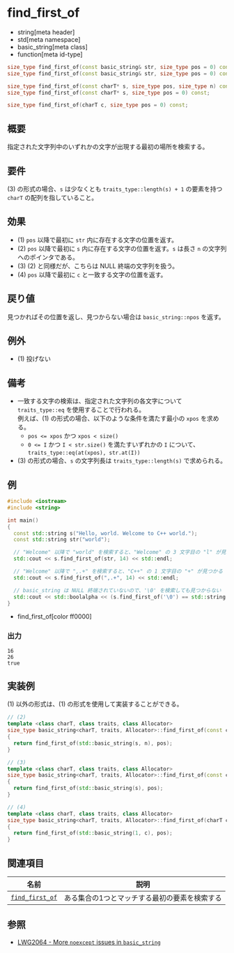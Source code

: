 # find_first_of
* string[meta header]
* std[meta namespace]
* basic_string[meta class]
* function[meta id-type]

```cpp
size_type find_first_of(const basic_string& str, size_type pos = 0) const;          // (1) C++03
size_type find_first_of(const basic_string& str, size_type pos = 0) const noexcept; // (1) C++11

size_type find_first_of(const charT* s, size_type pos, size_type n) const;          // (2)
size_type find_first_of(const charT* s, size_type pos = 0) const;                   // (3)

size_type find_first_of(charT c, size_type pos = 0) const;                          // (4) C++11
```

## 概要
指定された文字列中のいずれかの文字が出現する最初の場所を検索する。


## 要件
(3) の形式の場合、`s` は少なくとも `traits_type::length(s) + 1` の要素を持つ `charT` の配列を指していること。


## 効果
- (1) `pos` 以降で最初に `str` 内に存在する文字の位置を返す。
- (2) `pos` 以降で最初に `s` 内に存在する文字の位置を返す。`s` は長さ `n` の文字列へのポインタである。
- (3) (2) と同様だが、こちらは NULL 終端の文字列を扱う。
- (4) `pos` 以降で最初に `c` と一致する文字の位置を返す。


## 戻り値
見つかればその位置を返し、見つからない場合は `basic_string::npos` を返す。


## 例外
- (1) 投げない


## 備考
- 一致する文字の検索は、指定された文字列の各文字について `traits_type::eq` を使用することで行われる。  
	例えば、(1) の形式の場合、以下のような条件を満たす最小の `xpos` を求める。
	* `pos <= xpos` かつ `xpos < size()`
	* `0 <= I` かつ `I < str.size()` を満たすいずれかの `I` について、`traits_type::eq(at(xpos), str.at(I))`
- (3) の形式の場合、`s` の文字列長は `traits_type::length(s)` で求められる。


## 例
```cpp example
#include <iostream>
#include <string>

int main()
{
  const std::string s("Hello, world. Welcome to C++ world.");
  const std::string str("world");

  // "Welcome" 以降で "world" を検索すると、"Welcome" の 3 文字目の "l" が見つかる
  std::cout << s.find_first_of(str, 14) << std::endl;

  // "Welcome" 以降で ",.+" を検索すると、"C++" の 1 文字目の "+" が見つかる
  std::cout << s.find_first_of(",.+", 14) << std::endl;

  // basic_string は NULL 終端されていないので、'\0' を検索しても見つからない
  std::cout << std::boolalpha << (s.find_first_of('\0') == std::string::npos) << std::endl;
}
```
* find_first_of[color ff0000]

### 出力
```
16
26
true
```


## 実装例
(1) 以外の形式は、(1) の形式を使用して実装することができる。
```cpp
// (2)
template <class charT, class traits, class Allocator>
size_type basic_string<charT, traits, Allocator>::find_first_of(const charT* s, size_type pos, size_type n) const
{
  return find_first_of(std::basic_string(s, n), pos);
}

// (3)
template <class charT, class traits, class Allocator>
size_type basic_string<charT, traits, Allocator>::find_first_of(const charT* s, size_type pos = 0) const
{
  return find_first_of(std::basic_string(s), pos);
}

// (4)
template <class charT, class traits, class Allocator>
size_type basic_string<charT, traits, Allocator>::find_first_of(charT c, size_type pos = 0) const
{
  return find_first_of(std::basic_string(1, c), pos);
}
```


## 関連項目

| 名前                                                     | 説明                                          |
|----------------------------------------------------------|-----------------------------------------------|
| [`find_first_of`](/reference/algorithm/find_first_of.md) | ある集合の1つとマッチする最初の要素を検索する |


## 参照
- [LWG2064 - More `noexcept` issues in `basic_string`](https://wg21.cmeerw.net/lwg/issue2064)
